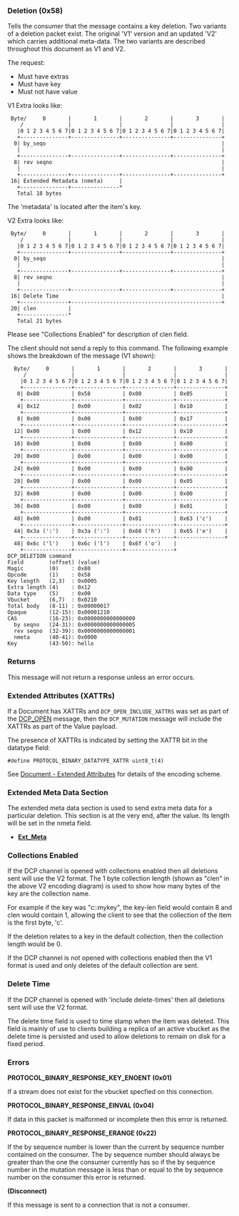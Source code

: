 ### Deletion (0x58)

Tells the consumer that the message contains a key deletion. Two variants of a
deletion packet exist. The original 'V1' version and an updated 'V2' which
carries additional meta-data. The two variants are described throughout this
document as V1 and V2.

The request:
* Must have extras
* Must have key
* Must not have value

V1 Extra looks like:

     Byte/     0       |       1       |       2       |       3       |
        /              |               |               |               |
       |0 1 2 3 4 5 6 7|0 1 2 3 4 5 6 7|0 1 2 3 4 5 6 7|0 1 2 3 4 5 6 7|
       +---------------+---------------+---------------+---------------+
      0| by_seqo                                                       |
       |                                                               |
       +---------------+---------------+---------------+---------------+
      8| rev seqno                                                     |
       |                                                               |
       +---------------+---------------+---------------+---------------+
     16| Extended Metadata (nmeta)     |
       +---------------+---------------*
       Total 18 bytes

The 'metadata' is located after the item's key.

V2 Extra looks like:

     Byte/     0       |       1       |       2       |       3       |
        /              |               |               |               |
       |0 1 2 3 4 5 6 7|0 1 2 3 4 5 6 7|0 1 2 3 4 5 6 7|0 1 2 3 4 5 6 7|
       +---------------+---------------+---------------+---------------+
      0| by_seqo                                                       |
       |                                                               |
       +---------------+---------------+---------------+---------------+
      8| rev seqno                                                     |
       |                                                               |
       +---------------+---------------+---------------+---------------+
     16| Delete Time                                                   |
       +---------------+-----------------------------------------------+
     20| clen          |
       +---------------*
       Total 21 bytes

Please see "Collections Enabled" for description of clen field.

The client should not send a reply to this command. The following example shows
the breakdown of the message (V1 shown):

      Byte/     0       |       1       |       2       |       3       |
         /              |               |               |               |
        |0 1 2 3 4 5 6 7|0 1 2 3 4 5 6 7|0 1 2 3 4 5 6 7|0 1 2 3 4 5 6 7|
        +---------------+---------------+---------------+---------------+
       0| 0x80          | 0x58          | 0x00          | 0x05          |
        +---------------+---------------+---------------+---------------+
       4| 0x12          | 0x00          | 0x02          | 0x10          |
        +---------------+---------------+---------------+---------------+
       8| 0x00          | 0x00          | 0x00          | 0x17          |
        +---------------+---------------+---------------+---------------+
      12| 0x00          | 0x00          | 0x12          | 0x10          |
        +---------------+---------------+---------------+---------------+
      16| 0x00          | 0x00          | 0x00          | 0x00          |
        +---------------+---------------+---------------+---------------+
      20| 0x00          | 0x00          | 0x00          | 0x00          |
        +---------------+---------------+---------------+---------------+
      24| 0x00          | 0x00          | 0x00          | 0x00          |
        +---------------+---------------+---------------+---------------+
      28| 0x00          | 0x00          | 0x00          | 0x05          |
        +---------------+---------------+---------------+---------------+
      32| 0x00          | 0x00          | 0x00          | 0x00          |
        +---------------+---------------+---------------+---------------+
      36| 0x00          | 0x00          | 0x00          | 0x01          |
        +---------------+---------------+---------------+---------------+
      40| 0x00          | 0x00          | 0x01          | 0x63 ('c')    |
        +---------------+---------------+---------------+---------------+
      44| 0x3a (':')    | 0x3a (':')    | 0x68 ('h')    | 0x65 ('e')    |
        +---------------+---------------+---------------+---------------+
      48| 0x6c ('l')    | 0x6c ('l')    | 0x6f ('o')    |
        +---------------+---------------+---------------+
    DCP_DELETION command
    Field        (offset) (value)
    Magic        (0)    : 0x80
    Opcode       (1)    : 0x58
    Key length   (2,3)  : 0x0005
    Extra length (4)    : 0x12
    Data type    (5)    : 0x00
    Vbucket      (6,7)  : 0x0210
    Total body   (8-11) : 0x00000017
    Opaque       (12-15): 0x00001210
    CAS          (16-23): 0x0000000000000000
      by seqno   (24-31): 0x0000000000000005
      rev seqno  (32-39): 0x0000000000000001
      nmeta      (40-41): 0x0000
    Key          (43-50): hello

### Returns

This message will not return a response unless an error occurs.

### Extended Attributes (XATTRs)

If a Document has XATTRs and `DCP_OPEN_INCLUDE_XATTRS` was set as part
of the [DCP_OPEN](open-connection.md) message, then the `DCP_MUTATION`
message will include the XATTRs as part of the Value payload.

The presence of XATTRs is indicated by setting the XATTR bit in the
datatype field:

    #define PROTOCOL_BINARY_DATATYPE_XATTR uint8_t(4)

See
[Document - Extended Attributes](https://github.com/couchbase/memcached/blob/master/docs/Document.md#xattr---extended-attributes)
for details of the encoding scheme.

### Extended Meta Data Section

The extended meta data section is used to send extra meta data for a particular deletion. This section is at the very end, after the value. Its length will be set in the nmeta field.
* [**Ext_Meta**](extended_meta/ext_meta_ver1.md)

### Collections Enabled

If the DCP channel is opened with collections enabled then all deletions sent
will use the V2 format. The 1 byte collection length (shown as "clen" in the
above V2 encoding diagram) is used to show how many bytes of the key are the
collection name.

For example if the key was "c::mykey", the key-len field would contain 8 and
clen would contain 1, allowing the client to see that the collection of the item
is the first byte, 'c'.

If the deletion relates to a key in the default collection, then the collection
length would be 0.

If the DCP channel is not opened with collections enabled then the V1 format is
used and only deletes of the default collection are sent.

### Delete Time

If the DCP channel is opened with 'include delete-times' then all deletions sent
will use the V2 format.

The delete time field is used to time stamp when the item was deleted. This
field is mainly of use to clients building a replica of an active vbucket as
the delete time is persisted and used to allow deletions to remain on disk for
a fixed period.

### Errors

**PROTOCOL_BINARY_RESPONSE_KEY_ENOENT (0x01)**

If a stream does not exist for the vbucket specfied on this connection.

**PROTOCOL_BINARY_RESPONSE_EINVAL (0x04)**

If data in this packet is malformed or incomplete then this error is returned.

**PROTOCOL_BINARY_RESPONSE_ERANGE (0x22)**

If the by sequence number is lower than the current by sequence number contained on the consumer. The by sequence number should always be greater than the one the consumer currently has so if the by sequence number in the mutation message is less than or equal to the by sequence number on the consumer this error is returned.

**(Disconnect)**

If this message is sent to a connection that is not a consumer.
